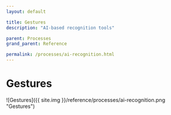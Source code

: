 ```yaml
---
layout: default

title: Gestures
description: "AI-based recognition tools"

parent: Processes
grand_parent: Reference

permalink: /processes/ai-recognition.html
---
```

# Gestures

![Gestures]({{ site.img }}/reference/processes/ai-recognition.png "Gestures") 
